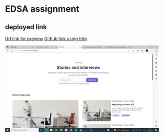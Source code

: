 # EDSA assignment

## deployed link

[Url link for preview][def]
[Github link using http][githubLink]

[githubLink]: https://github.com/AbisolaPistis/EDSA.git
[def]: https://edsa-bisola.netlify.app/

![My EDSA assignment screenshot !](/assets/EDSA.png "My EDSA assignment screenshot")
